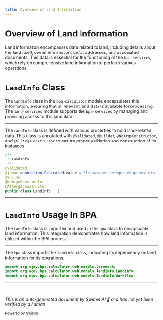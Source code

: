 ```yaml
---
title: Overview of Land Information
---
```

# Overview of Land Information

Land information encompasses data related to land, including details about the land itself, owner information, units, addresses, and associated documents. This data is essential for the functioning of the `bpa-services`, which rely on comprehensive land information to perform various operations.

# <SwmToken path="municipal-services/bpa-calculator/src/main/java/org/egov/bpa/calculator/web/models/landinfo/LandInfo.java" pos="25:3:3" line-data=" * LandInfo">`LandInfo`</SwmToken> Class

The <SwmToken path="municipal-services/bpa-calculator/src/main/java/org/egov/bpa/calculator/web/models/landinfo/LandInfo.java" pos="25:3:3" line-data=" * LandInfo">`LandInfo`</SwmToken> class in the `bpa-calculator` module encapsulates this information, ensuring that all relevant land data is available for processing. The `land-services` module supports the `bpa-services` by managing and providing access to this land data.

<SwmSnippet path="/municipal-services/bpa-calculator/src/main/java/org/egov/bpa/calculator/web/models/landinfo/LandInfo.java" line="24">

---

The <SwmToken path="municipal-services/bpa-calculator/src/main/java/org/egov/bpa/calculator/web/models/landinfo/LandInfo.java" pos="25:3:3" line-data=" * LandInfo">`LandInfo`</SwmToken> class is defined with various properties to hold land-related data. This class is annotated with <SwmToken path="municipal-services/bpa-calculator/src/main/java/org/egov/bpa/calculator/web/models/landinfo/LandInfo.java" pos="27:0:1" line-data="@Validated">`@Validated`</SwmToken>, <SwmToken path="municipal-services/bpa-calculator/src/main/java/org/egov/bpa/calculator/web/models/landinfo/LandInfo.java" pos="29:0:1" line-data="@Builder">`@Builder`</SwmToken>, <SwmToken path="municipal-services/bpa-calculator/src/main/java/org/egov/bpa/calculator/web/models/landinfo/LandInfo.java" pos="30:0:1" line-data="@NoArgsConstructor">`@NoArgsConstructor`</SwmToken>, and <SwmToken path="municipal-services/bpa-calculator/src/main/java/org/egov/bpa/calculator/web/models/landinfo/LandInfo.java" pos="31:0:1" line-data="@AllArgsConstructor">`@AllArgsConstructor`</SwmToken> to ensure proper validation and construction of its instances.

```java
/**
 * LandInfo
 */
@Validated
@javax.annotation.Generated(value = "io.swagger.codegen.v3.generators.java.SpringCodegen", date = "2020-06-23T05:54:07.373Z[GMT]")
@Builder
@NoArgsConstructor
@AllArgsConstructor
public class LandInfo   {
```

---

</SwmSnippet>

# <SwmToken path="municipal-services/bpa-calculator/src/main/java/org/egov/bpa/calculator/web/models/landinfo/LandInfo.java" pos="25:3:3" line-data=" * LandInfo">`LandInfo`</SwmToken> Usage in BPA

The <SwmToken path="municipal-services/bpa-calculator/src/main/java/org/egov/bpa/calculator/web/models/landinfo/LandInfo.java" pos="25:3:3" line-data=" * LandInfo">`LandInfo`</SwmToken> class is imported and used in the <SwmToken path="municipal-services/bpa-calculator/src/main/java/org/egov/bpa/calculator/web/models/bpa/BPA.java" pos="12:6:6" line-data="import org.egov.bpa.calculator.web.models.Document;">`bpa`</SwmToken> class to encapsulate land information. This integration demonstrates how land information is utilized within the BPA process.

<SwmSnippet path="/municipal-services/bpa-calculator/src/main/java/org/egov/bpa/calculator/web/models/bpa/BPA.java" line="12">

---

The <SwmToken path="municipal-services/bpa-calculator/src/main/java/org/egov/bpa/calculator/web/models/bpa/BPA.java" pos="12:6:6" line-data="import org.egov.bpa.calculator.web.models.Document;">`bpa`</SwmToken> class imports the <SwmToken path="municipal-services/bpa-calculator/src/main/java/org/egov/bpa/calculator/web/models/bpa/BPA.java" pos="13:14:14" line-data="import org.egov.bpa.calculator.web.models.landinfo.LandInfo;">`landinfo`</SwmToken> class, indicating its dependency on land information for its operations.

```java
import org.egov.bpa.calculator.web.models.Document;
import org.egov.bpa.calculator.web.models.landinfo.LandInfo;
import org.egov.bpa.calculator.web.models.landinfo.Workflow;
```

---

</SwmSnippet>

&nbsp;

*This is an auto-generated document by Swimm AI 🌊 and has not yet been verified by a human*

<SwmMeta version="3.0.0" repo-id="Z2l0aHViJTNBJTNBRElHSVQtT1NTJTNBJTNBU3dpbW0tRGVtbw==" repo-name="DIGIT-OSS" doc-type="overview"><sup>Powered by [Swimm](/)</sup></SwmMeta>
